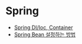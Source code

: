 # Spring

- [Spring DI/Ioc, Container](Spring_DI_IoC.md)
- [Spring Bean 설정하는 방법](Spring_setting_Bean.md)


